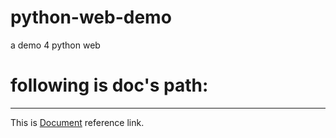 # python-web-demo
a demo 4 python web

# following is doc's path:

---
This is [Document][1] reference link.

[1]: http://python-web-demo.readthedocs.io/en/latest/index.html

